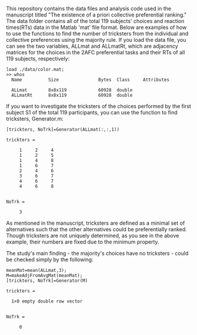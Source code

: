 This repository contains the data files and analysis code used in the manuscript titled "The existence of a priori collective preferential ranking." The data folder contains all of the total 119 subjects' choices and reaction times(RTs) data in the Matlab 'mat' file format.
Below are examples of how to use the functions to find the number of tricksters from the individual and collective preferences using the majority rule. If you load the data file, you can see the two variables, ALLmat and ALLmatRt, which are adjacency matrices for the choices in the 2AFC preferential tasks and their RTs of all 119 subjects, respectively: 

```
load ./data/color.mat;
>> whos
  Name          Size               Bytes  Class     Attributes

  ALLmat        8x8x119            60928  double              
  ALLmatRt      8x8x119            60928  double              
```

If you want to investigate the tricksters of the choices performed by the first subject S1 of the total 119 participants, you can use the function to find tricksters, Generator.m:
```
[trickters, NoTrk]=Generator(ALLmat(:,:,1))

trickters =

     1     2     4
     1     2     5
     1     4     8
     1     6     7
     2     4     6
     3     6     7
     4     6     7
     4     6     8


NoTrk =

     3
```
As mentioned in the manuscript, tricksters are defined as a minimal set of alternatives such that the other alternatives could be preferentially ranked. Though tricksters are not uniquely determined, as you see in the above example, their numbers are fixed due to the minimum property.

The study's main finding - the majority's choices have no tricksters - could be checked simply by the following:

```
meanMat=mean(ALLmat,3);
M=makeAdjFromAvgMat(meanMat);
[trickters, NoTrk]=Generator(M)

trickters =

  1×0 empty double row vector


NoTrk =

     0
```


